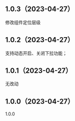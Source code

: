 ## 1.0.3（2023-04-27）
修改组件定位层级
## 1.0.2（2023-04-27）
支持动态开启、关闭下拉功能；
## 1.0.1（2023-04-27）
无改动
## 1.0.0（2023-04-27）
1.0.0
